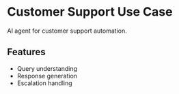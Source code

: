 # Customer Support Use Case

AI agent for customer support automation.

## Features
- Query understanding
- Response generation
- Escalation handling
